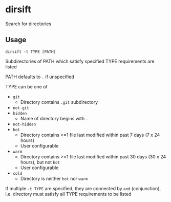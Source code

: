 # dirsift

Search for directories

## Usage

```
dirsift -t TYPE [PATH]
```

Subdirectories of PATH which satisfy specified TYPE requirements are listed

PATH defaults to `.` if unspecified

TYPE can be one of
- `git`
  - Directory contains `.git` subdirectory
- `not-git`
- `hidden`
  - Name of directory begins with `.`
- `not-hidden`
- `hot`
  - Directory contains >=1 file last modified within past 7 days (7 x 24 hours)
  - User configurable
- `warm`
  - Directory contains >=1 file last modified within past 30 days (30 x 24 hours), but not `hot`
  - User configurable
- `cold`
  - Directory is neither `hot` nor `warm`

If multiple `-t TYPE` are specified, they are connected by `and` (conjunction),
i.e. directory must satisfy all TYPE requirements to be listed
